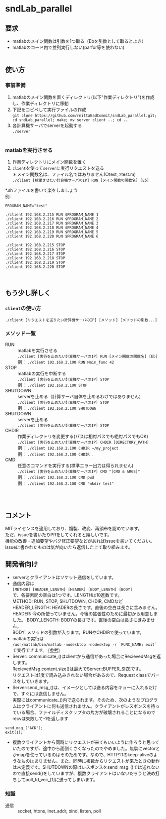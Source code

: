 # sndLab_parallel

## 要求
* matlabのメイン関数は引数を1つ取る（Ebを引数として取るとよき）<br>
* matlabのコード内で並列実行しない(parfor等を使わない)
<br><br>

## 使い方
### 事前準備
1. matlabのメイン関数を置くディレクトリ(以下"作業ディレクトリ")を作成し、作業ディレクトリに移動
2. 下記をコピペして実行ファイルの作成<br>
```git clone https://github.com/rnittaBadCommit/sndLab_parallel.git; cd sndLab_parallel; make; mv server client ..; cd ..```
3. 各計算機サーバでserverを起動する<br>
```./server```
<br><br>

### matlabを実行させる
1. 作業ディレクトリにメイン関数を置く
2. `client`を使って`server`に実行リクエストを送る<br>
	＊メイン関数名は、ファイル名ではありません(○test, ☓test.m)<br>
```./client [稼働させたい計算機サーバのIP] RUN [メイン関数の関数名] [Eb]```<br>

*.shファイルを書いて楽をしましょう<br>
例: 
```
PROGRAM_NAME="test"

./client 192.168.2.215 RUN $PROGRAM_NAME 1
./client 192.168.2.216 RUN $PROGRAM_NAME 2
./client 192.168.2.217 RUN $PROGRAM_NAME 3
./client 192.168.2.218 RUN $PROGRAM_NAME 4
./client 192.168.2.219 RUN $PROGRAM_NAME 5
./client 192.168.2.220 RUN $PROGRAM_NAME 6
```
```
./client 192.168.2.215 STOP
./client 192.168.2.216 STOP
./client 192.168.2.217 STOP
./client 192.168.2.218 STOP
./client 192.168.2.219 STOP
./client 192.168.2.220 STOP
```

<br>

## もう少し詳しく
### `client`の使い方
```./client [リクエストを送りたい計算機サーバのIP] [メソッド] [メソッドの引数...]```
<br>

### メソッド一覧

<dl>
	<dt>RUN</dt>
	<dd>
		matlabを実行させる<br>
		<code>./client [実行を止めたい計算機サーバのIP] RUN [メイン関数の関数名] [Eb]</code><br>
		例： <code>./client 192.168.2.100 RUN Main_func 42</code>
	</dd>
	<dt>STOP</dt>
	<dd>
		matlabの実行を中断する<br>
		<code>./client [実行を止めたい計算機サーバのIP] STOP</code><br>
		例： <code>./client 192.168.2.100 STOP</code>
	</dd>
	<dt>SHUTDOWN</dt>
	<dd>
		serverを止める（計算サーバ自体を止めるわけではありません）<br>
		<code>./client [実行を止めたい計算機サーバのIP] STOP</code><br>
		例： <code>./client 192.168.2.100 SHUTDOWN</code>
	</dd>
	<dt>SHUTDOWN</dt>
	<dd>
		serverを止める<br>
		<code>./client [実行を止めたい計算機サーバのIP] STOP</code>
	</dd>
	<dt>CHDIR</dt>
	<dd>
		作業ディレクトリを変更する(パスは相対パスでも絶対パスでもOK)<br>
		<code>./client [実行を止めたい計算機サーバのIP] CHDIR [DIRECTORY_PATH]</code><br>
		例： <code>./client 192.168.2.100 CHDIR ~/my_project</code><br>
		例： <code>./client 192.168.2.100 CHDIR .</code>
	</dd>
	<dt>CMD</dt>
	<dd>
		任意のコマンドを実行する(標準エラー出力は得られません)<br>
		<code>./client [実行を止めたい計算機サーバのIP] CMD "[CMD & ARGS]"</code><br>
		例： <code>./client 192.168.2.100 CMD pwd</code><br>
		例： <code>./client 192.168.2.100 CMD "mkdir test"</code>
	</dd>
</dl>

<br><br>

## コメント
MITライセンスを適用しており、複製、改変、再頒布を認めています。<br>
ただ、issueを書いたりPRをしてくれると嬉しいです。<br>
機能の改善・追加要望やバグ修正要望などがあればissueを書いてください。<br>
issueに書かれたものは気が向いたら返信した上で取り組みます。

## 開発者向け
* serverとクライアントはソケット通信をしています。<br>
* 通信内容は<br>
```[METHOD] [HEADER_LENGTH] [HEADER] [BODY_LENGTH] [BODY]```<br>
で、各要素間の空白は1つです。LENGTHは10進数です。<br>
METHOD: RUN, STOP, SHUTDOWN, CHDIR, CMDなど<br>
HEADER_LENGTH: HEADERの長さです。直後の空白は長さに含みません。<br>
HEADER: 今の所使っていません。今後の拡張性のために最初から用意しました。
BODY_LENGTH: BODYの長さです。直後の空白は長さに含みません。<br>
BODY: メソッドの引数が入ります。RUNやCHDIRで使っています。
* matlabの実行は<br>
```/usr/matlab/bin/matlab -nodesktop -nodesktop -r `FUNC_NAME; exit` ```<br>
で実行できます。
[(参考)](https://www.nemotos.net/?p=1731)
* Server::communicate_()はclientから通信があった場合にRecievedMsgを返します。<br>
RecievedMsg.content.size()は最大でServer::BUFFER_SIZEです。<br>
リクエストは1度で読み込みきれない場合があるので、Request classでパースをしていきます。<br>
* Server:send_msg_()は、イメージとしては送る内容をキューに入れるだけで、すぐには送信しません。<br>
実際にはcommunicate_()内で送られます。そのため、次のようなプログラムはクライアントに何も送信されません。クライアントがレスポンスを待っている場合、ファイルディスクリプタの片方が破壊されることになるのでrecvは失敗して-1を返します<br>
```
send_msg_("ACK");
exit(1);
```
* 複数クライアントから同時にリクエストが来てもいいように作ろうと思っていたのですが、途中から面倒くさくなったのでやめました。無駄にvectorとかmapを使っているのはそのためです。なので、HTTP1.1のkeep-aliveのようなものはありません。また、同時に複数からリクエストが来たときの動作は未定義です。SHUTDOWNの際はレスポンスをsend_msg_()では送れないので直接send()をしていますが、複数クライアントはいないだろうと決め打ちしてpoll_fd_vec_[1]に送ってしまいます。

### 知識
<dl>
	<dt>通信</dt>
	<dd>
		socket, htons, inet_addr, bind, listen, poll
	</dd>
</dl>